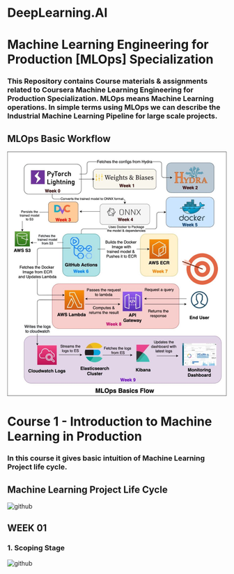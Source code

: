 # DeepLearning.AI
# Machine Learning Engineering for Production [MLOps] Specialization

### This Repository contains Course materials & assignments related to Coursera Machine Learning Engineering for Production Specialization. MLOps means Machine Learning operations. In simple terms using MLOps we can describe the Industrial Machine Learning Pipeline for large scale projects.


## MLOps Basic Workflow
![github](https://github.com/1zuu/1zuu-DeepLearning.AI-Machine-Learning-Engineering-for-Production-MLOps/blob/main/mlops.jpg)


# Course 1 - Introduction to Machine Learning in Production
### In this course it gives basic intuition of Machine Learning Project life cycle. 

## Machine Learning Project Life Cycle
![github](https://github.com/1zuu/DeepLearning.AI-Machine-Learning-Engineering-for-Production-MLOps/blob/main/Course%201%20-%20Introduction%20to%20Machine%20Learning%20in%20Production/Week%201/notes/ML%20Project%20Life%20Cycle.PNG)

## WEEK 01
### 1. Scoping Stage
![github](https://github.com/1zuu/DeepLearning.AI-Machine-Learning-Engineering-for-Production-MLOps/blob/main/Course%201%20-%20Introduction%20to%20Machine%20Learning%20in%20Production/Week%201/notes/scoping.PNG)

